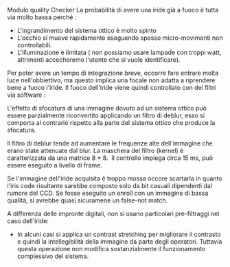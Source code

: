 Modulo quality Checker
La probabilità di avere una iride già a fuoco è tutta via molto bassa perché :
- L'ingrandimento del sistema ottico è molto spinto
- L'occhio si muove rapidamente eseguendo spesso micro-movimenti non controllabili.
- L'illuminazione è limitata ( non possiamo usare lampade con troppi watt, altrimenti accecheremo l'utente che si vuole identificare).

Per poter avere un tempo di integrazione breve, occorre fare entrare molta luce nell'obbiettivo, ma questo implica una focale non adatta a riprendere bene a fuoco l'iride. Il fuoco dell'iride viene quindi controllato con dei filtri via software :

L'effetto di sfocatura di una immagine dovuto ad un sistema ottico può essere parzialmente riconvertito applicando un filtro di deblur, esso si comporta al contrario rispetto alla parte del sistema ottico che produce la sfocatura. 

Il filtro di deblur tende ad aumentare le frequenze alte dell'immagine che erano state attenuate dal blur. La maschera del filtro (kernel) è caratterizzata da una matrice 8 * 8. 
Il controllo impiega circa 15 ms, può essere eseguito a livello di frame.

Se l'immagine dell'iride acquisita è troppo mossa occore scartarla in quanto l'iris code risultante sarebbe composto solo da bit casuali dipendenti dal rumore del CCD. Se fosse eseguito un enroll con un immagine di bassa qualità, si avrebbe quasi sicuramene un false-not match.

A differenza delle impronte digitali, non si usano particolari pre-filtraggi nel caso dell'iride:
- In alcuni casi si applica un contrast stretching per migliorare il contrasto e quindi la intellegibilità della immagine da parte degli operatori. Tuttavia questa operazione non modifica sostanzialmente il funzionamento complessivo del sistema.